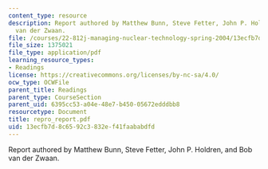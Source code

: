 ```yaml
---
content_type: resource
description: Report authored by Matthew Bunn, Steve Fetter, John P. Holdren, and Bob
  van der Zwaan.
file: /courses/22-812j-managing-nuclear-technology-spring-2004/13ecfb7d8c6592c3832ef41faababdfd_repro_report.pdf
file_size: 1375021
file_type: application/pdf
learning_resource_types:
- Readings
license: https://creativecommons.org/licenses/by-nc-sa/4.0/
ocw_type: OCWFile
parent_title: Readings
parent_type: CourseSection
parent_uid: 6395cc53-a04e-48e7-b450-05672edddbb8
resourcetype: Document
title: repro_report.pdf
uid: 13ecfb7d-8c65-92c3-832e-f41faababdfd
---
```

Report authored by Matthew Bunn, Steve Fetter, John P. Holdren, and Bob van der Zwaan.